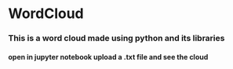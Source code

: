# WordCloud

### This is a word cloud made using python and its libraries
#### open in jupyter notebook upload a .txt file and see the cloud 
